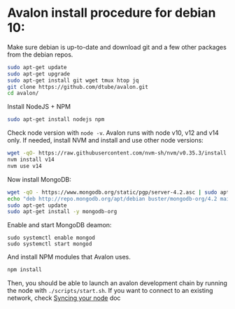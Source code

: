 # Avalon install procedure for debian 10:

Make sure debian is up-to-date and download git and a few other packages from the debian repos.
```bash
sudo apt-get update
sudo apt-get upgrade
sudo apt-get install git wget tmux htop jq
git clone https://github.com/dtube/avalon.git
cd avalon/
```

Install NodeJS + NPM
```bash
sudo apt-get install nodejs npm
```

Check node version with `node -v`. Avalon runs with node v10, v12 and v14 only. If needed, install NVM and install and use other node versions:
```bash
wget -qO- https://raw.githubusercontent.com/nvm-sh/nvm/v0.35.3/install.sh | bash
nvm install v14
nvm use v14
```

Now install MongoDB:
```bash
wget -qO - https://www.mongodb.org/static/pgp/server-4.2.asc | sudo apt-key add -
echo "deb http://repo.mongodb.org/apt/debian buster/mongodb-org/4.2 main" | sudo tee /etc/apt/sources.list.d/mongodb-org-4.2.list
sudo apt-get update
sudo apt-get install -y mongodb-org
```

Enable and start MongoDB deamon:
```
sudo systemctl enable mongod
sudo systemctl start mongod
```

And install NPM modules that Avalon uses.
```bash
npm install
```

Then, you should be able to launch an avalon development chain by running the node with `./scripts/start.sh`. If you want to connect to an existing network, check [Syncing your node](./syncing-your-node.md) doc
